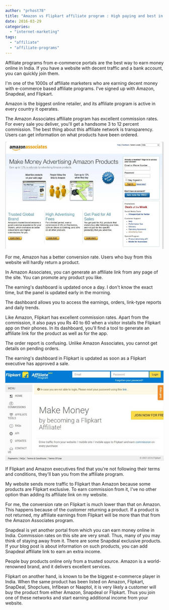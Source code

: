 ```yaml
---
author: "prhost78"
title: "Amazon vs Flipkart affiliate program : High paying and best in India"
date: 2016-03-29
categories: 
  - "internet-marketing"
tags: 
  - "affiliate"
  - "affiliate-programs"
---
```


Affiliate programs from e-commerce portals are the best way to earn money online in India. If you have a website with decent traffic and a bank account, you can quickly join them.

I'm one of the 1000s of affiliate marketers who are earning decent money with e-commerce based affiliate programs. I've signed up with Amazon, Snapdeal, and Flipkart.

Amazon is the biggest online retailer, and its affiliate program is active in every country it operates.

The Amazon Associates affiliate program has excellent commission rates. For every sale you deliver, you'll get a handsome 3 to 12 percent commission. The best thing about this affiliate network is transparency. Users can get information on what products have been ordered.

![amazon associates affiliate program](images/amazon-associates.jpg)

For me, Amazon has a better conversion rate. Users who buy from this website will hardly return a product.

In Amazon Associates, you can generate an affiliate link from any page of the site. You can promote any product you like.

The earning's dashboard is updated once a day. I don't know the exact time, but the panel is updated early in the morning.

The dashboard allows you to access the earnings, orders, link-type reports and daily trends.

Like Amazon, Flipkart has excellent commission rates. Apart from the commission, it also pays you Rs 40 to 60 when a visitor installs the Flipkart app on their phones. In its dashboard, you'll find a tool to generate an affiliate link for the product as well as for the app.

The order report is confusing. Unlike Amazon Associates, you cannot get details on pending orders.

The earning's dashboard in Flipkart is updated as soon as a Flipkart executive has approved a sale.

![flipkart affiliate program review](images/flipkart-affiliate.jpg)

If Flipkart and Amazon executives find that you're not following their terms and conditions, they'll ban you from the affiliate program.

My website sends more traffic to Flipkart than Amazon because some products are Flipkart exclusive. To earn commission from it, I've no other option than adding its affiliate link on my website.

For me, the conversion rate on Flipkart is much lower than that on Amazon. This happens because of the customer returning a product. If a product is not returned, my affiliate earnings from Flipkart will be more than that from the Amazon Associates program.

Snapdeal is yet another portal from which you can earn money online in India. Commission rates on this site are very small. Thus, many of you may think of staying away from it. There are some Snapdeal exclusive products. If your blog post is about information on such products, you can add Snapdeal affiliate link to earn an extra income.

People buy products online only from a trusted source. Amazon is a world-renowned brand, and it delivers excellent services.

Flipkart on another hand, is known to be the biggest e-commerce player in India. When the same product has been listed on Amazon, Flipkart, SnapDeal, Shopclues, Infibean or Naaptol, it is very likely a customer will buy the product from either Amazon, Snapdeal or Flipkart. Thus you join one of these networks and start earning additional income from your website.
